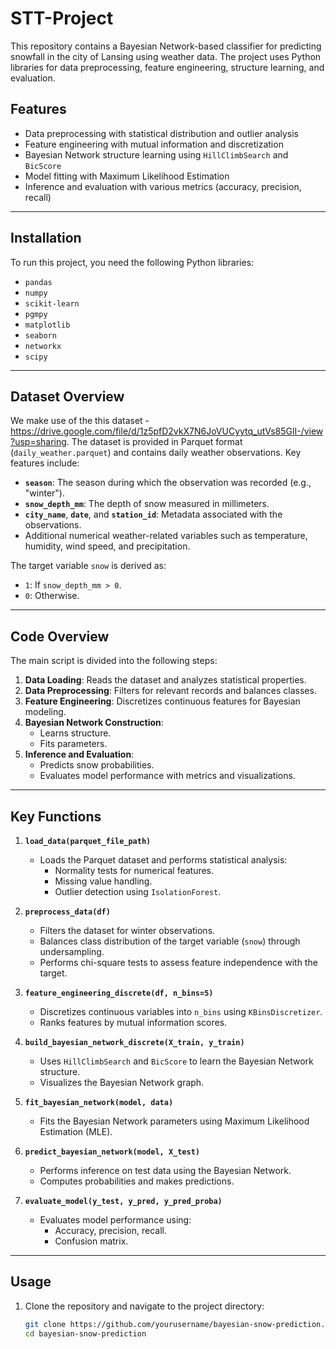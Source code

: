 # STT-Project

This repository contains a Bayesian Network-based classifier for predicting snowfall in the city of Lansing using weather data. The project uses Python libraries for data preprocessing, feature engineering, structure learning, and evaluation. 

## Features
- Data preprocessing with statistical distribution and outlier analysis
- Feature engineering with mutual information and discretization
- Bayesian Network structure learning using `HillClimbSearch` and `BicScore`
- Model fitting with Maximum Likelihood Estimation
- Inference and evaluation with various metrics (accuracy, precision, recall)
---
## Installation
To run this project, you need the following Python libraries:
- `pandas`
- `numpy`
- `scikit-learn`
- `pgmpy`
- `matplotlib`
- `seaborn`
- `networkx`
- `scipy`
---
## Dataset Overview
We make use of the this dataset - https://drive.google.com/file/d/1z5pfD2vkX7N6JoVUCyytq_utVs85GlI-/view?usp=sharing. The dataset is provided in Parquet format (`daily_weather.parquet`) and contains daily weather observations. Key features include:
- **`season`**: The season during which the observation was recorded (e.g., "winter").
- **`snow_depth_mm`**: The depth of snow measured in millimeters.
- **`city_name`**, **`date`**, and **`station_id`**: Metadata associated with the observations.
- Additional numerical weather-related variables such as temperature, humidity, wind speed, and precipitation.

The target variable `snow` is derived as:
- `1`: If `snow_depth_mm > 0`.
- `0`: Otherwise.
---
## Code Overview
The main script is divided into the following steps:
1. **Data Loading**: Reads the dataset and analyzes statistical properties.
2. **Data Preprocessing**: Filters for relevant records and balances classes.
3. **Feature Engineering**: Discretizes continuous features for Bayesian modeling.
4. **Bayesian Network Construction**:
   - Learns structure.
   - Fits parameters.
5. **Inference and Evaluation**:
   - Predicts snow probabilities.
   - Evaluates model performance with metrics and visualizations.

---
## Key Functions
1. **`load_data(parquet_file_path)`**  
   - Loads the Parquet dataset and performs statistical analysis:
     - Normality tests for numerical features.
     - Missing value handling.
     - Outlier detection using `IsolationForest`.

2. **`preprocess_data(df)`**  
   - Filters the dataset for winter observations.
   - Balances class distribution of the target variable (`snow`) through undersampling.
   - Performs chi-square tests to assess feature independence with the target.

3. **`feature_engineering_discrete(df, n_bins=5)`**  
   - Discretizes continuous variables into `n_bins` using `KBinsDiscretizer`.
   - Ranks features by mutual information scores.

4. **`build_bayesian_network_discrete(X_train, y_train)`**  
   - Uses `HillClimbSearch` and `BicScore` to learn the Bayesian Network structure.
   - Visualizes the Bayesian Network graph.

5. **`fit_bayesian_network(model, data)`**  
   - Fits the Bayesian Network parameters using Maximum Likelihood Estimation (MLE).

6. **`predict_bayesian_network(model, X_test)`**  
   - Performs inference on test data using the Bayesian Network.
   - Computes probabilities and makes predictions.

7. **`evaluate_model(y_test, y_pred, y_pred_proba)`**  
   - Evaluates model performance using:
     - Accuracy, precision, recall.
     - Confusion matrix.

---
## Usage
1. Clone the repository and navigate to the project directory:
   ```bash
   git clone https://github.com/yourusername/bayesian-snow-prediction.git
   cd bayesian-snow-prediction
